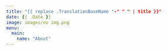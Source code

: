 ```yaml
---
title: "{{ replace .TranslationBaseName "-" " " | title }}"
date: {{ .Date }}
image: images/no img.png
menu:
  main:
    name: "About"
---
```

